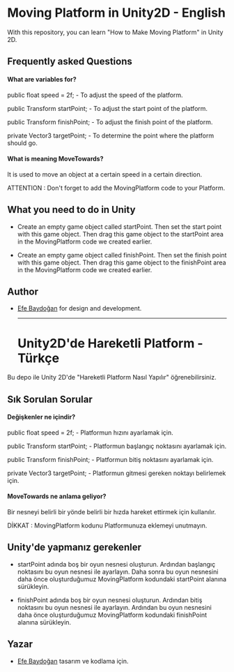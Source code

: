 # Moving Platform in Unity2D - English

With this repository, you can learn "How to Make Moving Platform" in Unity 2D.


## Frequently asked Questions

#### What are variables for?

public float speed = 2f; - To adjust the speed of the platform.

public Transform startPoint; - To adjust the start point of the platform.

public Transform finishPoint; - To adjust the finish point of the platform.

private Vector3 targetPoint; - To determine the point where the platform should go.

#### What is meaning MoveTowards?

It is used to move an object at a certain speed in a certain direction.

ATTENTION : Don't forget to add the MovingPlatform code to your Platform.

## What you need to do in Unity

- Create an empty game object called startPoint. Then set the start point with this game object. Then drag this game object to the startPoint area in the MovingPlatform code we created earlier.

- Create an empty game object called finishPoint. Then set the finish point with this game object. Then drag this game object to the finishPoint area in the MovingPlatform code we created earlier.


## Author

- [Efe Baydoğan](https://www.instagram.com/efebaydogan_) for design and development.

  ----------------------------------------------------------------------------------------------------

  # Unity2D'de Hareketli Platform - Türkçe

Bu depo ile Unity 2D'de "Hareketli Platform Nasıl Yapılır" öğrenebilirsiniz.

## Sık Sorulan Sorular

#### Değişkenler ne içindir?

public float speed = 2f; - Platformun hızını ayarlamak için.

public Transform startPoint; - Platformun başlangıç noktasını ayarlamak için.

public Transform finishPoint; - Platformun bitiş noktasını ayarlamak için.

private Vector3 targetPoint; - Platformun gitmesi gereken noktayı belirlemek için.

#### MoveTowards ne anlama geliyor?

Bir nesneyi belirli bir yönde belirli bir hızda hareket ettirmek için kullanılır.

DİKKAT : MovingPlatform kodunu Platformunuza eklemeyi unutmayın.

## Unity'de yapmanız gerekenler

- startPoint adında boş bir oyun nesnesi oluşturun. Ardından başlangıç noktasını bu oyun nesnesi ile ayarlayın. Daha sonra bu oyun nesnesini daha önce oluşturduğumuz MovingPlatform kodundaki startPoint alanına sürükleyin.

- finishPoint adında boş bir oyun nesnesi oluşturun. Ardından bitiş noktasını bu oyun nesnesi ile ayarlayın. Ardından bu oyun nesnesini daha önce oluşturduğumuz MovingPlatform kodundaki finishPoint alanına sürükleyin.

## Yazar

- [Efe Baydoğan](https://www.instagram.com/efebaydogan_) tasarım ve kodlama için.